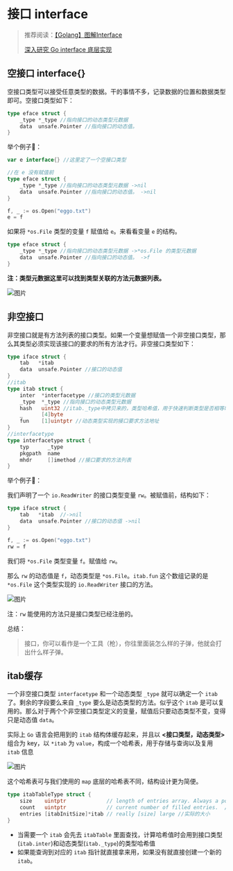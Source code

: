 # 接口 interface

> 推荐阅读：[【Golang】图解Interface](https://mp.weixin.qq.com/s?__biz=Mzg5NjIwNzIxNQ==&mid=2247484072&idx=2&sn=0363c7102943888e0f390f3f5a9ae662&chksm=c005d2a8f7725bbe068f418f72bd9f8ecc3aec3daf11ba7e7ad80d202e6ad90ceec459c5c7e8&scene=21#wechat_redirect)
>
> [深入研究 Go interface 底层实现](https://halfrost.com/go_interface/)

## 空接口 interface{}

空接口类型可以接受任意类型的数据。干的事情不多，记录数据的位置和数据类型即可。空接口类型如下：

```go
type eface struct {
    _type *_type //指向接口的动态类型元数据
    data  unsafe.Pointer //指向接口的动态值。
}
```

举个例子🌰：

```go
var e interface{} //这里定了一个空接口类型

//在 e 没有赋值前
type eface struct {
    _type *_type //指向接口的动态类型元数据 ->nil
    data  unsafe.Pointer //指向接口的动态值。 ->nil
}
```

```go
f, _ := os.Open("eggo.txt")
e = f
```

如果将 `*os.File` 类型的变量 `f` 赋值给 `e`。来看看变量 `e` 的结构。

```go
type eface struct {
    _type *_type //指向接口的动态类型元数据 ->*os.File 的类型元数据
    data  unsafe.Pointer //指向接口的动态值。 ->f
}
```

**注：类型元数据这里可以找到类型关联的方法元数据列表。**

![图片](https://mmbiz.qpic.cn/mmbiz_png/ibjI8pEWI9L53Y12T80IUoDOdNgcCOb0BBUWtBay6WaLES8uevBQbeM0Amxibne8wIk27uAFpiciawgyn6Y5FpRhFw/640?wx_fmt=png&tp=webp&wxfrom=5&wx_lazy=1&wx_co=1)

## 非空接口

非空接口就是有方法列表的接口类型。如果一个变量想赋值一个非空接口类型，那么其类型必须实现该接口的要求的所有方法才行。非空接口类型如下：

```go
type iface struct {
    tab   *itab
    data  unsafe.Pointer //接口的动态值
}
//itab
type itab struct {
    inter  *interfacetype //接口的类型元数据
    _type  *_type //指向接口的动态类型元数据
    hash   uint32 //itab._type中拷贝来的，类型哈希值，用于快速判断类型是否相等时使用，后续会有介绍
    _      [4]byte
    fun    [1]uintptr //动态类型实现的接口要求方法地址
}
//interfacetype
type interfacetype struct {
    typ      _type
    pkgpath  name
    mhdr     []imethod //接口要求的方法列表
}   
```

举个例子🌰：

我们声明了一个 `io.ReadWriter` 的接口类型变量 `rw`。被赋值前，结构如下：

```go
type iface struct {
    tab   *itab  //->nil
    data  unsafe.Pointer //接口的动态值 ->nil
}
```

```go
f, _ := os.Open("eggo.txt")
rw = f
```

我们将 `*os.File` 类型变量 `f`。赋值给 `rw`。

那么 `rw` 的动态值是 `f`，动态类型是 `*os.File`。`itab.fun` 这个数组记录的是 `*os.File` 这个类型实现的 `io.ReadWriter` 接口的方法。

![图片](https://mmbiz.qpic.cn/mmbiz_png/ibjI8pEWI9L53Y12T80IUoDOdNgcCOb0BbQ8syrnoVjFbicOmEkIpPJBEOucLzmWEWPCEry6vSEeWrXxULZKs4cA/640?wx_fmt=png&tp=webp&wxfrom=5&wx_lazy=1&wx_co=1)

注：`rw` 能使用的方法只是接口类型已经注册的。

总结：

> 接口，你可以看作是一个工具（枪），你往里面装怎么样的子弹，他就会打出什么样子弹。

## itab缓存

一个非空接口类型 `interfacetype` 和一个动态类型 `_type` 就可以确定一个 `itab`了。剩余的字段要么来自 `_type` 要么是动态类型的方法。似乎这个 `itab` 是可以复用的。那么对于两个个非空接口类型定义的变量，赋值后只要动态类型不变，变得只是动态值 `data`。

实际上 `Go` 语言会把用到的 `itab` 结构体缓存起来，并且以 **<接口类型，动态类型>** 组合为 key，以 `*itab` 为 `value`，构成一个哈希表，用于存储与查询以及复用 `itab` 信息

![图片](https://mmbiz.qpic.cn/mmbiz_png/ibjI8pEWI9L75jtH0rYodSfoAGwwpIyARicXkrbAZP3pmf1LVqkylMEGMkskmd1CYBmkE1PEzt1eTEW9nOBicVbaA/640?wx_fmt=png&tp=webp&wxfrom=5&wx_lazy=1&wx_co=1)

这个哈希表可与我们使用的 `map` 底层的哈希表不同，结构设计更为简便。

```go
type itabTableType struct {
    size    uintptr             // length of entries array. Always a power of 2. // entries 数组的长度。总是 2 的幂。
    count   uintptr             // current number of filled entries.  //当前填充的entries数目
    entries [itabInitSize]*itab // really [size] large //实际的大小
}
```

* 当需要一个 `itab` 会先去 `itabTable` 里面查找，计算哈希值时会用到接口类型(`itab.inter`)和动态类型(`itab._type`)的类型哈希值
* 如果能查询到对应的 `itab` 指针就直接拿来用，如果没有就直接创建一个新的 `itab`。

